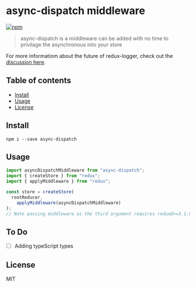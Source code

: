 # async-dispatch middleware
[![npm](https://img.shields.io/npm/v/async-dispatch.svg?maxAge=2592000?style=plastic)](https://www.npmjs.com/package/async-dispatch)

> async-dispatch is a middleware can be added with no time to privilage the asynchronous into your store

For more informatiom about the future of redux-logger, check out the [discussion here](https://github.com/IbrahimShamma99/asynDispatch-middleware/issues).

## Table of contents
* [Install](#install)
* [Usage](#usage)
* [License](#license)

## Install
`npm i --save async-dispatch`

## Usage
```javascript
import asyncDispatchMiddleware from "async-dispatch";
import { createStore } from "redux";
import { applyMiddleware } from "redux";

const store = createStore(
  rootReducer,
    applyMiddleware(asyncDispatchMiddleware)
);
// Note passing middleware as the third argument requires redux@>=3.1.0
```


## To Do
- [ ] Adding typeScript types

## License
MIT